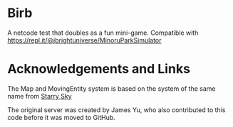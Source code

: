# Birb
A netcode test that doubles as a fun mini-game. Compatible with https://repl.it/@jbrightuniverse/MinoruParkSimulator

# Acknowledgements and Links

The Map and MovingEntity system is based on the system of the same name from [Starry Sky](https://github.com/Kieran-Weaver/StarrySky)

The original server was created by James Yu, who also contributed to this code before it was moved to GitHub.
